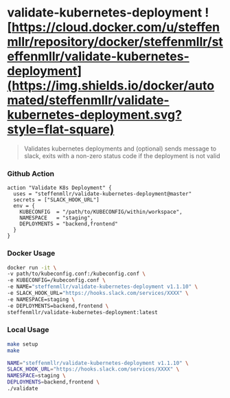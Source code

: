 # validate-kubernetes-deployment ![https://cloud.docker.com/u/steffenmllr/repository/docker/steffenmllr/steffenmllr/validate-kubernetes-deployment](https://img.shields.io/docker/automated/steffenmllr/validate-kubernetes-deployment.svg?style=flat-square)

> Validates kubernetes deployments and (optional) sends message to slack, exits with a non-zero status code if the deployment is not valid

### Github Action
```hcl
action "Validate K8s Deployment" {
  uses = "steffenmllr/validate-kubernetes-deployment@master"
  secrets = ["SLACK_HOOK_URL"]
  env = {
    KUBECONFIG  = "/path/to/KUBECONFIG/within/workspace",
    NAMESPACE   = "staging",
    DEPLOYMENTS = "backend,frontend"
  }
}

```

### Docker Usage
```bash
docker run -it \
-v path/to/kubeconfig.conf:/kubeconfig.conf \
-e KUBECONFIG=/kubeconfig.conf \
-e NAME="steffenmllr/validate-kubernetes-deployment v1.1.10" \
-e SLACK_HOOK_URL="https://hooks.slack.com/services/XXXX" \
-e NAMESPACE=staging \
-e DEPLOYMENTS=backend,frontend \
steffenmllr/validate-kubernetes-deployment:latest
```

### Local Usage

```bash
make setup
make

NAME="steffenmllr/validate-kubernetes-deployment v1.1.10" \
SLACK_HOOK_URL="https://hooks.slack.com/services/XXXX" \
NAMESPACE=staging \
DEPLOYMENTS=backend,frontend \
./validate

```
